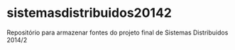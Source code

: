 sistemasdistribuidos20142
=========================

Repositório para armazenar fontes do projeto final de Sistemas Distribuidos 2014/2

